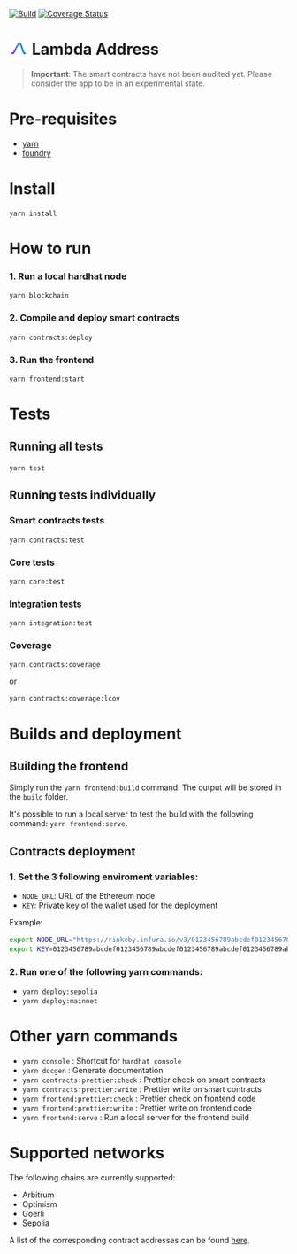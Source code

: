 [![Build](https://github.com/LambdaAddress/LambdaAddress/actions/workflows/main.yml/badge.svg)](https://github.com/LambdaAddress/LambdaAddress/actions/workflows/main.yml) [![Coverage Status](https://coveralls.io/repos/github/LambdaAddress/LambdaAddress/badge.svg?branch=master)](https://coveralls.io/github/LambdaAddress/LambdaAddress?branch=master)


# <img src="src/frontend/images/logo.svg" height="34" style="vertical-align: bottom;" /> Lambda Address

> **Important**: The smart contracts have not been audited yet. Please consider the app to be in an experimental state.

# Pre-requisites

- [yarn](https://classic.yarnpkg.com/lang/en/docs/install) 
- [foundry](https://book.getfoundry.sh/getting-started/installation)

# Install

```
yarn install
```

# How to run

### 1. Run a local hardhat node

```
yarn blockchain
```

### 2. Compile and deploy smart contracts

```
yarn contracts:deploy
```

### 3. Run the frontend

```
yarn frontend:start
```

# Tests

## Running all tests

```
yarn test
```

## Running tests individually

### Smart contracts tests

```
yarn contracts:test
``` 

### Core tests

```
yarn core:test
``` 

### Integration tests

```
yarn integration:test
``` 

### Coverage 

```
yarn contracts:coverage
```

or 

```
yarn contracts:coverage:lcov
```

# Builds and deployment

## Building the frontend

Simply run the `yarn frontend:build` command. The output will be stored in the `build` folder. 

It's possible to run a local server to test the build with the following command: `yarn frontend:serve`.

## Contracts deployment

### 1. Set the 3 following enviroment variables:
  - `NODE_URL`: URL of the Ethereum node
  - `KEY`: Private key of the wallet used for the deployment

Example:

```bash
export NODE_URL="https://rinkeby.infura.io/v3/0123456789abcdef0123456789abcdef"
export KEY=0123456789abcdef0123456789abcdef0123456789abcdef0123456789abcdef
```

### 2. Run one of the following yarn commands:
  - `yarn deploy:sepolia`
  - `yarn deploy:mainnet`


# Other yarn commands

- `yarn console` : Shortcut for `hardhat console`
- `yarn docgen` : Generate documentation
- `yarn contracts:prettier:check` : Prettier check on smart contracts
- `yarn contracts:prettier:write` : Prettier write on smart contracts
- `yarn frontend:prettier:check` : Prettier check on frontend code
- `yarn frontend:prettier:write` : Prettier write on frontend code
- `yarn frontend:serve` : Run a local server for the frontend build

# Supported networks

The following chains are currently supported: 

- Arbitrum
- Optimism
- Goerli
- Sepolia

A list of the corresponding contract addresses can be found [here](./src/config/README.md).

